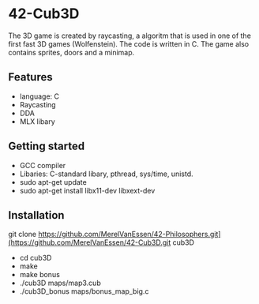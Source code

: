 # 42-Cub3D
The 3D game is created by raycasting, a algoritm that is used in one of the first fast 3D games (Wolfenstein). 
The code is written in C. 
The game also contains sprites, doors and a minimap. 

## Features
- language: C
- Raycasting
- DDA
- MLX libary

## Getting started
- GCC compiler
- Libaries: C-standard libary, pthread, sys/time, unistd.
- sudo apt-get update
- sudo apt-get install libx11-dev libxext-dev

## Installation
git clone https://github.com/MerelVanEssen/42-Philosophers.git](https://github.com/MerelVanEssen/42-Cub3D.git cub3D
- cd cub3D
- make
- make bonus
- ./cub3D maps/map3.cub
- ./cub3D_bonus maps/bonus_map_big.c



